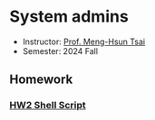 # System admins
- Instructor: [Prof. Meng-Hsun Tsai](https://people.cs.nycu.edu.tw/~tsaimh/)
- Semester: 2024 Fall

## Homework

### [HW2 Shell Script](https://nasa.cs.nycu.edu.tw/sa/2024/slides/hw2.pdf)
